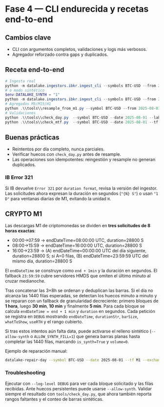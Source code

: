 # Fase 4 — CLI endurecida y recetas end-to-end

## Cambios clave
- CLI con argumentos completos, validaciones y logs más verbosos.
- Agregador reforzado contra gaps y duplicados.

## Receta end-to-end
```powershell
# Ingesta real
python -m datalake.ingestors.ibkr.ingest_cli --symbols BTC-USD --from 2025-08-01 --to 2025-08-01
# o modo sintético
$env:DATALAKE_SYNTH = "1"
python -m datalake.ingestors.ibkr.ingest_cli --symbols BTC-USD --from 2025-08-01 --to 2025-08-01
# Agregados M5/M15/H1
python .\\tools\\resample_from_m1.py --symbol BTC-USD --from 2025-08-01 --to 2025-08-01 --to-tf M5,M15,H1
# Validaciones
python .\\tools\\check_day.py  --symbol BTC-USD --date 2025-08-01 --lake-root $env:LAKE_ROOT
python .\\tools\\check_mtf.py  --symbol BTC-USD --date 2025-08-01 --tf M5 --lake-root $env:LAKE_ROOT
```

## Buenas prácticas
- Reintentos por día completo, nunca parciales.
- Verificar huecos con `check_day.py` antes de resample.
- Las operaciones son idempotentes: reingestión y resample no generan duplicados.

### IB Error 321
Si IB devuelve `Error 321` por `duration format`, revisa la versión del ingestor.
Las solicitudes ahora expresan la duración en segundos (`"{N} S"`) o usan
`"1 D"` para ventanas diarias de M1, evitando la unidad `H`.

## CRYPTO M1
Las descargas M1 de criptomonedas se dividen en **tres solicitudes de 8 horas exactas**:

- 00:00→07:59 → endDateTime=08:00:00 UTC, duration=28800 S
- 08:00→15:59 → endDateTime=16:00:00 UTC, duration=28800 S
- 16:00→23:59 → (A) endDateTime=00:00:00 UTC del día siguiente, duration=28800 S; si A=0 filas, (B) endDateTime=23:59:59 UTC del mismo día, duration=28800 S

El `endDateTime` se construye como `end + 1min` y la duración en segundos.
El fallback `23:59:59` cubre servidores HMDS que omiten el último minuto al
cruzar medianoche.

Tras concatenar las 3×8h se ordenan y deduplican las barras. Si el día no
alcanza las 1440 filas esperadas, se detectan los huecos minuto a minuto y
se reparan con un fallback de granularidad decreciente: primero bloques de
**1 hora**, luego **30 min**, **10 min** y finalmente **5 min**. Para cada
bloque se calcula `endDateTime = end + 1 min` y `duration` en segundos. Cada
petición se registra en `DEBUG` mostrando `endDateTime`, `durationStr`,
`barSize`, `whatToShow`, `useRTH` y el rango cubierto.

Si tras estos intentos aún falta data, puede activarse el relleno sintético
(`--allow-synth` o `ALLOW_SYNTH_FILL=1`) que genera barras planas hasta
completar las 1440 filas, marcando `is_synth=True` y `volume=0`.

Ejemplo de reparación manual:
```bash
datalake-repair-day --symbol BTC-USD --date 2025-08-01 --tf M1 --exchange PAXOS --what-to-show AGGTRADES
```

### Troubleshooting
Ejecutar con `--log-level DEBUG` para ver cada bloque solicitado y las filas
recibidas. Ante huecos persistentes puede usarse `--allow-synth`.
Validar siempre el resultado con `tools/check_day.py`, que ahora también
reporta rangos faltantes y el conteo de barras sintéticas.

